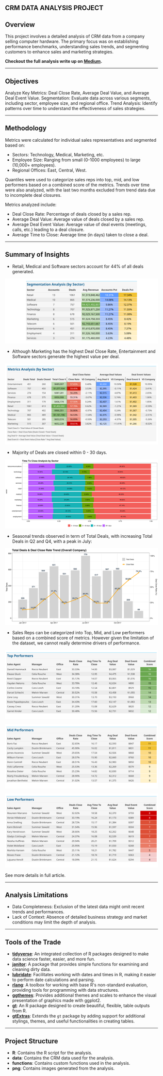 CRM DATA ANALYSIS PROJECT
---

## Overview
This project involves a detailed analysis of CRM data from a company selling computer hardware. The primary focus was on establishing performance benchmarks, understanding sales trends, and segmenting customers to enhance sales and marketing strategies.

**Checkout the full analysis write up on [Medium](https://clfo2014.medium.com/crm-data-analysis-ff95da765452).** 



---



## Objectives
Analyze Key Metrics: Deal Close Rate, Average Deal Value, and Average Deal Event Value.
Segmentation: Evaluate data across various segments, including sector, employee size, and regional office.
Trend Analysis: Identify patterns over time to understand the effectiveness of sales strategies.

---

## Methodology
Metrics were calculated for individual sales representatives and segmented based on:

* Sectors: Technology, Medical, Marketing, etc.
* Employee Size: Ranging from small (0-1000 employees) to large (10,000+ employees).
* Regional Offices: East, Central, West.

Quantiles were used to categorize sales reps into top, mid, and low performers based on a combined score of the metrics. Trends over time were also analyzed, with the last two months excluded from trend data due to incomplete deal closures.

Metrics analyzed include:

* Deal Close Rate: Percentage of deals closed by a sales rep.
* Average Deal Value: Average value of deals closed by a sales rep.
* Average Deal Event Value: Average value of deal events (meetings, calls, etc.) leading to a deal closure.
* Average Time to Close: Average time (in days) taken to close a deal.

---

## Summary of Insights

* Retail, Medical and Software sectors account for 44% of all deals generated. 

![](png/segmentation_analysis_sector.png)

* Although Marketing has the highest Deal Close Rate, Entertainment and Software sectors
generate the highest value per deal.

![](png/metrics_analysis_sector_vs_company.png)

* Majority of Deals are closed within 0 - 30 days.

![](png/time_to_close_bins.png)


* Seasonal trends observed in term of Total Deals, with increasing Total Deals in 
Q2 and Q4, with a peak in July:

![](png/total_deals_and_close_rate_trend.png)

* Sales Reps can be categorized into Top, Mid, and Low performers based on a combined score of metrics.
However given the limitation of the dataset, we cannot really determine drivers of performance.

![](png/top_performers.png)

![](png/mid_performers.png)

![](png/low_performers.png)

See more details in full article. 

---

## Analysis Limitations

* Data Completeness: Exclusion of the latest data might omit recent trends and performances.
* Lack of Context: Absence of detailed business strategy and market conditions may limit the depth of analysis.

---

## Tools of the Trade

- **<a href="https://www.tidyverse.org/" target="_blank">tidyverse</a>**: An integrated collection of R packages designed to make data science faster, easier, and more fun.
- **<a href="https://sfirke.github.io/janitor/" target="_blank">janitor</a>**: A package that provides simple functions for examining and cleaning dirty data.
- **<a href="https://lubridate.tidyverse.org/" target="_blank">lubridate</a>**: Facilitates working with dates and times in R, making it easier to perform date calculations and parsing.
- **<a href="https://rlang.r-lib.org/" target="_blank">rlang</a>**: A toolbox for working with base R's non-standard evaluation, providing tools for programming with data structures.
- **<a href="https://yutannihilation.github.io/allYourFigureAreBelongToUs/ggthemes/" target="_blank">ggthemes</a>**: Provides additional themes and scales to enhance the visual presentation of graphics made with ggplot2.
- **<a href="https://gt.rstudio.com/" target="_blank">gt</a>**: An R package designed to create beautiful, flexible, table outputs from R.
- **<a href="https://jthomasmock.github.io/gtExtras/" target="_blank">gtExtras</a>**: Extends the `gt` package by adding support for additional stylings, themes, and useful functionalities in creating tables.

---

## Project Structure

* **R**: Contains the R script for the analysis.
* **data**: Contains the CRM data used for the analysis.
* **functions**: Contains custom functions used in the analysis.
* **png**: Contains images generated from the analysis.
